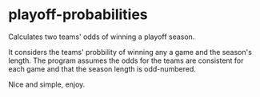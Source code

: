 # playoff-probabilities
Calculates two teams' odds of winning a playoff season.

It considers the teams' probbility of winning any a game and the season's length.
The program assumes the odds for the teams are consistent for each game and that the season length is odd-numbered.

Nice and simple, enjoy.
